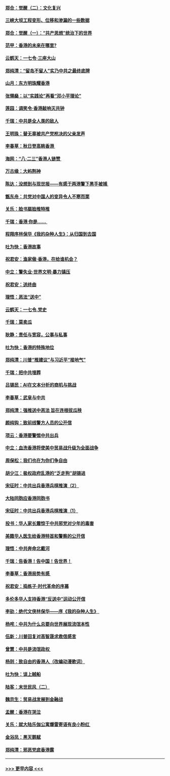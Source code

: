 #### [郑合：觉醒（二）：文化复兴](../pages/nsc993/n11478025.md?t=08280133) 
#### [三峡大坝工程变形、位移和渗漏的一些数据](../pages/nsc993/n11478232.md?t=08280133) 
#### [郑合：觉醒（一）：“共产思想”统治下的世界](../pages/nsc993/n11477663.md?t=08280133) 
#### [范甲：香港的未来在哪里?](../pages/nsc993/n11477249.md?t=08280133) 
#### [云鹤天：一七令·三座大山](../pages/nsc993/n11477192.md?t=08280133) 
#### [郑纯清：“留岛不留人”实乃中共之最终底牌](../pages/nsc993/n11476160.md?t=08280133) 
#### [山月：东方明珠耀香港](../pages/nsc993/n11476077.md?t=08280133) 
#### [张翎燊：以“实践论”再看“邓小平理论”](../pages/nsc993/n11475733.md?t=08280133) 
#### [莲园：调笑令‧香港敲响灭共钟](../pages/nsc993/n11475723.md?t=08280133) 
#### [千瑞：中共是全人类的敌人](../pages/nsc993/n11475329.md?t=08280133) 
#### [王明珠：替无辜被共产党枪决的父亲发声](../pages/nsc993/n11474570.md?t=08280133) 
#### [李春草：秋日登高眺香港 ](../pages/nsc993/n11474491.md?t=08280133) 
#### [海网：“八·二三”香港人链赞 ](../pages/nsc993/n11474538.md?t=08280133) 
#### [万古缘：大屿荆神](../pages/nsc993/n11474401.md?t=08280133) 
#### [陈达：没想到与现世报——有感于两港警下黑手被捕 ](../pages/nsc993/n11472557.md?t=08280133) 
#### [甑东舟：共党对中国人的变异令人不寒而栗](../pages/nsc993/n11472496.md?t=08280133) 
#### [关乐：脸书扇脸推特推](../pages/nsc993/n11472488.md?t=08280133) 
#### [千瑞：香港  你是…… ](../pages/nsc993/n11472459.md?t=08280133) 
#### [程翔序林保华《我的杂种人生》：从归国到去国](../pages/nsc993/n11472369.md?t=08280133) 
#### [吐为快：香港故事](../pages/nsc993/n11471931.md?t=08280133) 
#### [祝君安：渔家傲‧香港，在给谁机会？](../pages/nsc993/n11469718.md?t=08280133) 
#### [中立：警失业‧世界文明‧暴力镇压](../pages/nsc993/n11467566.md?t=08280133) 
#### [祝君安：送终曲](../pages/nsc993/n11467546.md?t=08280133) 
#### [理悟：恶法“送中”](../pages/nsc993/n11467290.md?t=08280133) 
#### [云鹤天：一七令.党史](../pages/nsc993/n11464122.md?t=08280133) 
#### [千瑞：莫卖瓜](../pages/nsc993/n11463014.md?t=08280133) 
#### [耿静：责任与宽容，公事与私事](../pages/nsc993/n11462810.md?t=08280133) 
#### [吐为快：香港的特殊地位](../pages/nsc993/n11462562.md?t=08280133) 
#### [郑纯清：川普“推建议”与习近平“接地气”](../pages/nsc993/n11461683.md?t=08280133) 
#### [千瑞：把中共埋葬](../pages/nsc993/n11461658.md?t=08280133) 
#### [吕锡民：AI在文本分析的商机与挑战](../pages/nsc993/n11460607.md?t=08280133) 
#### [李春草：武皇与中共](../pages/nsc993/n11460589.md?t=08280133) 
#### [郑纯清：强推送中恶法 旨在连根拔瓜秧](../pages/nsc993/n11460526.md?t=08280133) 
#### [颜纯钩：致前线警方人员的公开信](../pages/nsc993/n11459564.md?t=08280133) 
#### [项云：香港要警惕中共出兵](../pages/nsc993/n11459530.md?t=08280133) 
#### [中立：血洗香港将使美中贸易战升级为全面战争](../pages/nsc993/n11459717.md?t=08280133) 
#### [周保松：我们也在为你们争自由](../pages/nsc993/n11459087.md?t=08280133) 
#### [胡少江：极权政府乱港的“乏走狗”胡锡进](../pages/nsc993/n11459051.md?t=08280133) 
#### [宋征时：中共出兵香港兵棋推演（2）](../pages/nsc993/n11458306.md?t=08280133) 
#### [大陆同胞应香港同胞书](../pages/nsc993/n11457241.md?t=08280133) 
#### [宋征时：中共出兵香港兵棋推演（1）](../pages/nsc993/n11455979.md?t=08280133) 
#### [投书：华人家长震惊于中共邪党对少年的毒害](../pages/nsc993/n11454664.md?t=08280133) 
#### [美籍华人医生给香港特首和警察的公开信](../pages/nsc993/n11454599.md?t=08280133) 
#### [理悟：中共奔命北戴河](../pages/nsc993/n11454254.md?t=08280133) 
#### [千瑞：告香港！告中国！告世界！](../pages/nsc993/n11452639.md?t=08280133) 
#### [李春草：香港局势有感 ](../pages/nsc993/n11452364.md?t=08280133) 
#### [祝君安：捣练子‧时代革命的序幕](../pages/nsc993/n11452353.md?t=08280133) 
#### [多伦多华人支持香港“反送中”运动公开信](../pages/nsc993/n11452323.md?t=08280133) 
#### [李劼：绝代文侠林保华——序《我的杂种人生》 ](../pages/nsc993/n11452282.md?t=08280133) 
#### [杨咤：中共为什么总要向世界展现流氓本性](../pages/nsc993/n11448899.md?t=08280133) 
#### [伍新：川普回复对高智晟求救信感言](../pages/nsc993/n11448808.md?t=08280133) 
#### [曾慧：中共是流氓政权 ](../pages/nsc993/n11447277.md?t=08280133) 
#### [杨则：致自由的香港人（改编动漫歌词）](../pages/nsc993/n11447253.md?t=08280133) 
#### [吐为快：误上贼船](../pages/nsc993/n11447241.md?t=08280133) 
#### [陆客：末世民风（二）](../pages/nsc993/n11447032.md?t=08280133) 
#### [魏京生：贸易战发展到金融战](../pages/nsc993/n11446827.md?t=08280133) 
#### [孟醒：香港在哭泣](../pages/nsc993/n11445586.md?t=08280133) 
#### [关乐：就大陆乐伽公寓爆雷寄语有良小粉红 ](../pages/nsc993/n11445344.md?t=08280133) 
#### [金浴凤：黑天鹅赋](../pages/nsc993/n11445105.md?t=08280133) 
#### [郑纯清：邪恶党底香港露](../pages/nsc993/n11444937.md?t=08280133) 

----
#### [ >>> 更早内容 <<< ](../indexes/nsc993-earlier.md)

